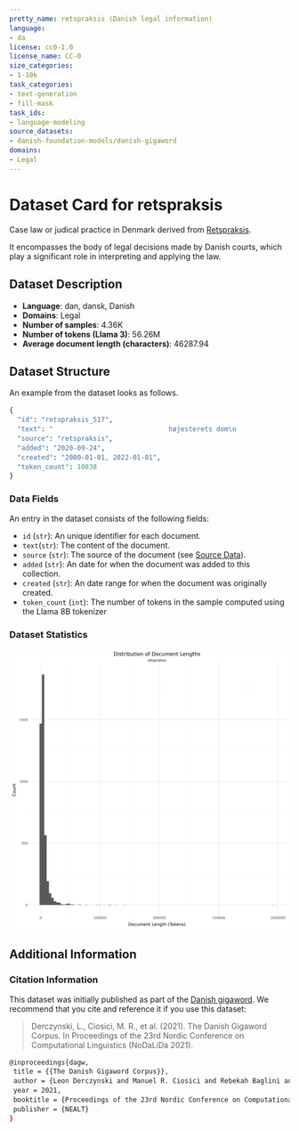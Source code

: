 ```yaml
---
pretty_name: retspraksis (Danish legal information)
language:
- da
license: cc0-1.0
license_name: CC-0
size_categories:
- 1-10k
task_categories:
- text-generation
- fill-mask
task_ids:
- language-modeling
source_datasets:
- danish-foundation-models/danish-gigaword
domains:
- Legal
---
```


# Dataset Card for retspraksis 

<!-- START-SHORT DESCRIPTION -->
Case law or judical practice in Denmark derived from [Retspraksis](https://da.wikipedia.org/wiki/Retspraksis).
<!-- END-SHORT DESCRIPTION -->


It encompasses the body of legal decisions made by Danish courts, which play a significant role in interpreting and applying the law.


## Dataset Description


<!-- START-DESC-STATS -->
- **Language**: dan, dansk, Danish
- **Domains**: Legal
- **Number of samples**: 4.36K
- **Number of tokens (Llama 3)**: 56.26M
- **Average document length (characters)**: 46287.94
<!-- END-DESC-STATS -->



## Dataset Structure
An example from the dataset looks as follows.


<!-- START-SAMPLE -->
```py
{
  "id": "retspraksis_517",
  "text": "                             højesterets dom\n                        afsagt torsdag den 6. december [...]",
  "source": "retspraksis",
  "added": "2020-09-24",
  "created": "2000-01-01, 2022-01-01",
  "token_count": 10838
}
```

### Data Fields

An entry in the dataset consists of the following fields:

- `id` (`str`): An unique identifier for each document.
- `text`(`str`): The content of the document.
- `source` (`str`): The source of the document (see [Source Data](#source-data)).
- `added` (`str`): An date for when the document was added to this collection.
- `created` (`str`): An date range for when the document was originally created.
- `token_count` (`int`): The number of tokens in the sample computed using the Llama 8B tokenizer
<!-- END-SAMPLE -->


### Dataset Statistics

<!-- START-DATASET PLOTS -->
<p align="center">
<img src="./images/dist_document_length.png" width="600" style="margin-right: 10px;" />
</p>
<!-- END-DATASET PLOTS -->


## Additional Information


### Citation Information

This dataset was initially published as part of the [Danish gigaword](https://huggingface.co/danish-foundation-models). We recommend that you cite and reference it if you use this dataset:

> Derczynski, L., Ciosici, M. R., et al. (2021). The Danish Gigaword Corpus. In Proceedings of the 23rd Nordic Conference on Computational Linguistics (NoDaLiDa 2021).

```bash
@inproceedings{dagw,
 title = {{The Danish Gigaword Corpus}},
 author = {Leon Derczynski and Manuel R. Ciosici and Rebekah Baglini and Morten H. Christiansen and Jacob Aarup Dalsgaard and Riccardo Fusaroli and Peter Juel Henrichsen and Rasmus Hvingelby and Andreas Kirkedal and Alex Speed Kjeldsen and Claus Ladefoged and Finn Årup Nielsen and Jens Madsen and Malte Lau Petersen and Jonathan Hvithamar Rystrøm and Daniel Varab},
 year = 2021,
 booktitle = {Proceedings of the 23rd Nordic Conference on Computational Linguistics},
 publisher = {NEALT}
}
```
